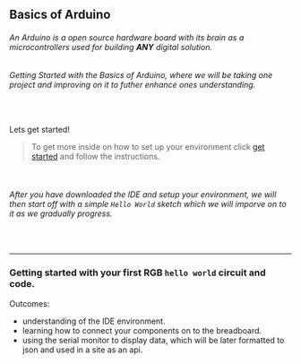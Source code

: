 ## Basics of Arduino

###### An Arduino is a open source hardware board with its brain as a microcontrollers used for building **ANY** digital solution.
###### Getting Started with the Basics of Arduino, where we will be taking one project and improving on it to futher enhance ones understanding.

<br/>

Lets get started!

> To get more inside on how to set up your environment click [get started](https://www.arduino.cc/en/Guide/ArduinoUno#toc2) and follow the instructions.

<br/>

###### After you have downloaded the IDE and setup your environment, we will then start off with a simple `Hello World` sketch which we will imporve on to it as we gradually progress.

<br/>

---

### Getting started with your first RGB `hello world` circuit and code.

Outcomes:
- understanding of the IDE environment.
- learning how to connect your components on to the breadboard.
- using the serial monitor to display data, which will be later formatted to json and used in a site as an api.
